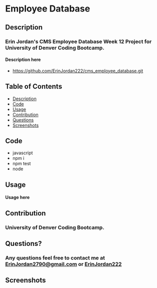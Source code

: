 # Employee Database 

## Description
### Erin Jordan's CMS Employee Database Week 12 Project for University of Denver Coding Bootcamp. 
#### Description here

* https://github.com/ErinJordan222/cms_employee_database.git

## Table of Contents
* [Description](#description)
* [Code](#code)
* [Usage](#usage)
* [Contribution](#contribution)
* [Questions](#questions)
* [Screenshots](#screenshots)


## Code
* javascript
* npm i
* npm test
* node

## Usage
#### Usage here

## Contribution
### University of Denver Coding Bootcamp.

## Questions?
### Any questions feel free to contact me at <a href="https://erinjordan2790@gmail.com">ErinJordan2790@gmail.com</a> or <a href="https://github.com/ErinJordan222">ErinJordan222</a>

## Screenshots
